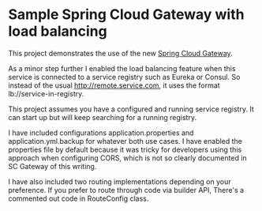 # Sample Spring Cloud Gateway with load balancing

This project demonstrates the use of the new [Spring Cloud Gateway](https://spring.io/projects/spring-cloud-gateway).

As a minor step further I enabled the load balancing feature when this service is connected to a service registry such as Eureka or Consul. So instead of the usual http://remote.service.com, it uses the format lb://service-in-registry.

This project assumes you have a configured and running service registry. It can start up but will keep searching for a running registry.

I have included configurations application.properties and application.yml.backup for whatever both use cases. I have enabled the properties file by default because it was tricky for developers using this approach when configuring CORS, which is not so clearly documented in SC Gateway of this writing.

I have also included two routing implementations depending on your preference. If you prefer to route through code via builder API, There's a commented out code in RouteConfig class.